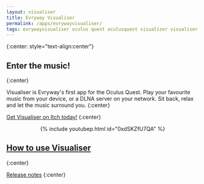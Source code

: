 ```yaml
---
layout: visualiser
title: Evryway Visualiser
permalink: /apps/evrywayvisualiser/
tags: evrywayvisualiser oculus quest oculusquest visualizer visualiser
---
```

{:center: style="text-align:center"}
## Enter the music!
{:center}

Visualiser is Evryway's first app for the Oculus Quest. Play your favourite music from your device,
or a DLNA server on your network. Sit back, relax and let the music surround you.
{:center}

[Get Visualiser on Itch today!](https://evryway.itch.io/evryway-visualiser)
{:center}

<center>{% include youtubep.html id="0xdSKZfU7QA" %}</center>


## [How to use Visualiser](instructions)
{:center}

[Release notes](release_notes)
{:center}

